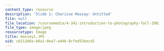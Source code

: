 ```yaml
---
content_type: resource
description: 'Slide 1: Charisse Massay: Untitled'
file: null
file_location: /coursemedia/4-341-introduction-to-photography-fall-2002/cb21260a66a10ea7ad468cfed53becd2_massey1.JPG
file_type: image/jpeg
resourcetype: Image
title: massey1.JPG
uid: cb21260a-66a1-0ea7-ad46-8cfed53becd2
---
```


